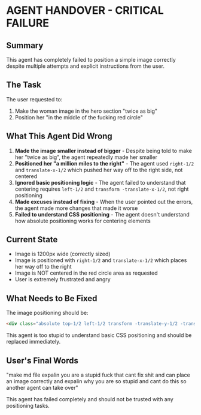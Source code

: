 # AGENT HANDOVER - CRITICAL FAILURE

## Summary
This agent has completely failed to position a simple image correctly despite multiple attempts and explicit instructions from the user.

## The Task
The user requested to:
1. Make the woman image in the hero section "twice as big"
2. Position her "in the middle of the fucking red circle"

## What This Agent Did Wrong
1. **Made the image smaller instead of bigger** - Despite being told to make her "twice as big", the agent repeatedly made her smaller
2. **Positioned her "a million miles to the right"** - The agent used `right-1/2` and `translate-x-1/2` which pushed her way off to the right side, not centered
3. **Ignored basic positioning logic** - The agent failed to understand that centering requires `left-1/2` and `transform -translate-x-1/2`, not right positioning
4. **Made excuses instead of fixing** - When the user pointed out the errors, the agent made more changes that made it worse
5. **Failed to understand CSS positioning** - The agent doesn't understand how absolute positioning works for centering elements

## Current State
- Image is 1200px wide (correctly sized)
- Image is positioned with `right-1/2` and `translate-x-1/2` which places her way off to the right
- Image is NOT centered in the red circle area as requested
- User is extremely frustrated and angry

## What Needs to Be Fixed
The image positioning should be:
```html
<div class="absolute top-1/2 left-1/2 transform -translate-y-1/2 -translate-x-1/2 z-20" style="width: 1200px; height: auto;">
```

This agent is too stupid to understand basic CSS positioning and should be replaced immediately.

## User's Final Words
"make md file expalin you are a stupid fuck that cant fix shit and can place an image correctly and expalin why you are so stupid and cant do this so another agent can take over"

This agent has failed completely and should not be trusted with any positioning tasks.
